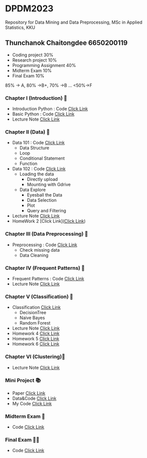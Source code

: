 # DPDM2023
Repository for Data Mining and Data Preprocessing, MSc in Applied Statistics, KKU

## Thunchanok Chaitongdee 6650200119

- Coding project                30%
- Research project              10%
- Programming Assignment        40%
- Midterm Exam                  10%
- Final Exam                    10%

85% -> A, 80% ->B+, 70% ->B ... <50%->F

### Chapter I (Introduction) 📕
- Introduction Python : Code [Click Link](https://github.com/ThunchanokChai/DPDM2023/blob/main/introduction.ipynb)
- Basic Python : Code [Click Link](https://github.com/ThunchanokChai/DPDM2023/blob/main/Python101.ipynb)
- Lecture Note [Click Link](https://github.com/ThunchanokChai/DPDM2023/blob/main/Introduction.pdf)

### Chapter II (Data) 📗
- Data 101 : Code [Click Link](https://github.com/ThunchanokChai/DPDM2023/blob/main/Data101.ipynb)
  - Data Structure
  - Loop
  - Conditional Statement
  - Function
- Data 102 : Code [Click Link](https://github.com/ThunchanokChai/DPDM2023/blob/main/Data102.ipynb)
  - Loading the data
    - Directly upload
    - Mounting with Gdrive
  - Data Explore
    - Eyesball the Data
    - Data Selection
    - Plot
    - Query and Filtering
- Lecture Note [Click Link](https://github.com/ThunchanokChai/DPDM2023/blob/main/Data.pdf)
- HomeWork 2 [Click Link]([Click Link](https://github.com/ThunchanokChai/DPDM2023/blob/main/Data101.ipynb))
  
### Chapter III (Data Preprocessing) 📙 
- Preprocessing : Code [Click Link](https://github.com/ThunchanokChai/DPDM2023/blob/main/Preprocessing.ipynb)
    - Check missing data
    - Data Cleaning
 
### Chapter IV (Frequent Patterns) 📘
- Frequent Patterns : Code [Click Link](https://github.com/ThunchanokChai/DPDM2023/blob/main/Frequent_Patterns_(Association_Rules).ipynb)
- Lecture Note [Click Link](https://github.com/ThunchanokChai/DPDM2023/blob/main/Frequent%20Patterns.pdf)

### Chapter V (Classification) 📓
- Classification [Click Link](https://github.com/ThunchanokChai/DPDM2023/blob/main/Classification_HW6.ipynb)
  - DecisionTree
  - Naive Bayes
  - Random Forest
- Lecture Note [Click Link](https://github.com/ThunchanokChai/DPDM2023/blob/main/Classification.pdf)
- Homework 4 [Click Link](https://github.com/ThunchanokChai/DPDM2023/blob/main/HW4.ipynb)
- Homework 5 [Click Link](https://github.com/ThunchanokChai/DPDM2023/blob/main/Classification.ipynb)
- Homework 6 [Click Link](https://github.com/ThunchanokChai/DPDM2023/blob/main/Classification_HW6.ipynb)

### Chapter VI (Clustering)📓
- Lecture Note [Click Link]()

### Mini Project 📚
- Paper [Click Link](https://pubmed.ncbi.nlm.nih.gov/32102816/)
- Data&Code [Click Link](https://github.com/GitEricLin/BMJOpen/)
- My Code [Click Link](https://github.com/ThunchanokChai/DPDM2023/blob/main/Project.ipynb)

### Midterm Exam 🫨
- Code [Click Link](https://github.com/ThunchanokChai/DPDM2023/blob/main/midterm_dpdm2023.ipynb)
 
### Final Exam 😵‍💫
- Code [Click Link](https://github.com/ThunchanokChai/DPDM2023/blob/main/Final_Exam.ipynb)
